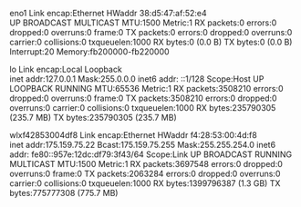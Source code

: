 eno1      Link encap:Ethernet  HWaddr 38:d5:47:af:52:e4  
          UP BROADCAST MULTICAST  MTU:1500  Metric:1
          RX packets:0 errors:0 dropped:0 overruns:0 frame:0
          TX packets:0 errors:0 dropped:0 overruns:0 carrier:0
          collisions:0 txqueuelen:1000 
          RX bytes:0 (0.0 B)  TX bytes:0 (0.0 B)
          Interrupt:20 Memory:fb200000-fb220000 

lo        Link encap:Local Loopback  
          inet addr:127.0.0.1  Mask:255.0.0.0
          inet6 addr: ::1/128 Scope:Host
          UP LOOPBACK RUNNING  MTU:65536  Metric:1
          RX packets:3508210 errors:0 dropped:0 overruns:0 frame:0
          TX packets:3508210 errors:0 dropped:0 overruns:0 carrier:0
          collisions:0 txqueuelen:1000 
          RX bytes:235790305 (235.7 MB)  TX bytes:235790305 (235.7 MB)

wlxf42853004df8 Link encap:Ethernet  HWaddr f4:28:53:00:4d:f8  
          inet addr:175.159.75.22  Bcast:175.159.75.255  Mask:255.255.254.0
          inet6 addr: fe80::957e:12dc:df79:3f43/64 Scope:Link
          UP BROADCAST RUNNING MULTICAST  MTU:1500  Metric:1
          RX packets:3697548 errors:0 dropped:0 overruns:0 frame:0
          TX packets:2063284 errors:0 dropped:0 overruns:0 carrier:0
          collisions:0 txqueuelen:1000 
          RX bytes:1399796387 (1.3 GB)  TX bytes:775777308 (775.7 MB)


